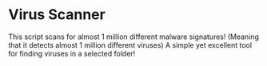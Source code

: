 # Virus Scanner

This script scans for almost 1 million different malware signatures! (Meaning that it detects almost 1 million different viruses)
A simple yet excellent tool for finding viruses in a selected folder!
